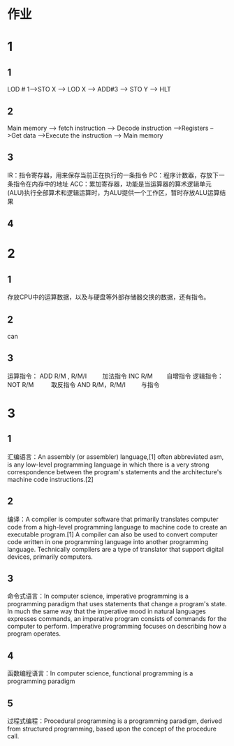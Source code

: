 # 作业
# 1
## 1
LOD # 1–>STO X –> LOD X –> ADD#3 –> STO Y –> HLT
## 2
Main memory –> fetch instruction –> Decode instruction –>Registers –>Get data –>Execute the instruction –> Main memory
## 3
IR：指令寄存器，用来保存当前正在执行的一条指令 
PC：程序计数器，存放下一条指令在内存中的地址 
ACC：累加寄存器，功能是当运算器的算术逻辑单元(ALU)执行全部算术和逻辑运算时，为ALU提供一个工作区，暂时存放ALU运算结果
## 4
# 2
## 1
存放CPU中的运算数据，以及与硬盘等外部存储器交换的数据，还有指令。
## 2
can
## 3
运算指令：
ADD R/M , R/M/I    加法指令
INC R/M   自增指令
逻辑指令：
NOT R/M     取反指令 
AND R/M，R/M/I    与指令
# 3
## 1
汇编语言：An assembly (or assembler) language,[1] often abbreviated asm, is any low-level programming language in which there is a very strong correspondence between the program's statements and the architecture's machine code instructions.[2]
## 2
编译：A compiler is computer software that primarily translates computer code from a high-level programming language to machine code to create an executable program.[1] A compiler can also be used to convert computer code written in one programming language into another programming language. Technically compilers are a type of translator that support digital devices, primarily computers.
## 3
命令式语言：In computer science, imperative programming is a programming paradigm that uses statements that change a program's state. In much the same way that the imperative mood in natural languages expresses commands, an imperative program consists of commands for the computer to perform. Imperative programming focuses on describing how a program operates.
## 4
函数编程语言：In computer science, functional programming is a programming paradigm
## 5
过程式编程：Procedural programming is a programming paradigm, derived from structured programming, based upon the concept of the procedure call. 
